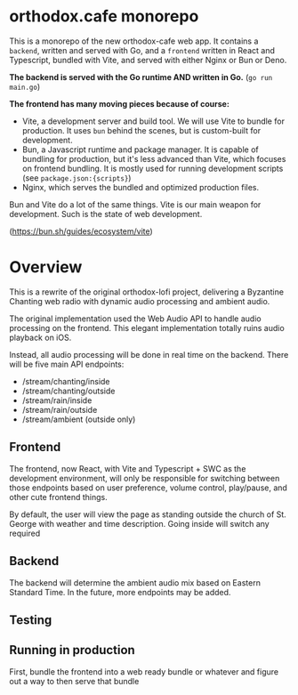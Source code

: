 # orthodox.cafe monorepo

This is a monorepo of the new orthodox-cafe web app. It contains a `backend`, written and served with Go, and a `frontend` written in React and Typescript, bundled with Vite, and served with either Nginx or Bun or Deno.

**The backend is served with the Go runtime AND written in Go.** (`go run main.go`)

**The frontend has many moving pieces because of course:**

- Vite, a development server and build tool. We will use Vite to bundle for production. It uses `bun` behind the scenes, but is custom-built for development.
- Bun, a Javascript runtime and package manager. It is capable of bundling for production, but it's less advanced than Vite, which focuses on frontend bundling. It is mostly used for running development scripts (see `package.json:{scripts}`)
- Nginx, which serves the bundled and optimized production files.

Bun and Vite do a lot of the same things. Vite is our main weapon for development. Such is the state of web development.

(https://bun.sh/guides/ecosystem/vite)

# Overview

This is a rewrite of the original orthodox-lofi project, delivering a Byzantine Chanting web radio with dynamic audio processing and ambient audio.

The original implementation used the Web Audio API to handle audio processing on the frontend. This elegant implementation totally ruins audio playback on iOS.

Instead, all audio processing will be done in real time on the backend. There will be five main API endpoints:

- /stream/chanting/inside
- /stream/chanting/outside
- /stream/rain/inside
- /stream/rain/outside
- /stream/ambient (outside only)

## Frontend

The frontend, now React, with Vite and Typescript + SWC as the development environment, will only be responsible for switching between those endpoints based on user preference, volume control, play/pause, and other cute frontend things.

By default, the user will view the page as standing outside the church of St. George with weather and time description. Going inside will switch any required <audio> endpoints.

## Backend

The backend will determine the ambient audio mix based on Eastern Standard Time. In the future, more endpoints may be added.

## Testing

## Running in production

First, bundle the frontend into a web ready bundle or whatever and figure out a way to then serve that bundle
